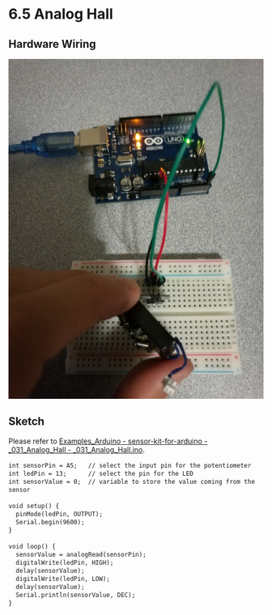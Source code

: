 # 6.5 Analog Hall

## Hardware Wiring
![Image](../../Examples/sensor-kit-for-arduino/031_analoghall.jpg)

## Sketch
Please refer to [Examples_Arduino - sensor-kit-for-arduino - _031_Analog_Hall - _031_Analog_Hall.ino](https://github.com/LongerVisionRobot/Examples_Arduino/blob/master/sensor-kit-for-arduino/_031_Analog_Hall/_031_Analog_Hall.ino).
```
int sensorPin = A5;   // select the input pin for the potentiometer
int ledPin = 13;      // select the pin for the LED
int sensorValue = 0;  // variable to store the value coming from the sensor

void setup() {
  pinMode(ledPin, OUTPUT); 
  Serial.begin(9600); 
}

void loop() { 
  sensorValue = analogRead(sensorPin);    
  digitalWrite(ledPin, HIGH);  
  delay(sensorValue);          
  digitalWrite(ledPin, LOW);   
  delay(sensorValue);
  Serial.println(sensorValue, DEC);  
}
```